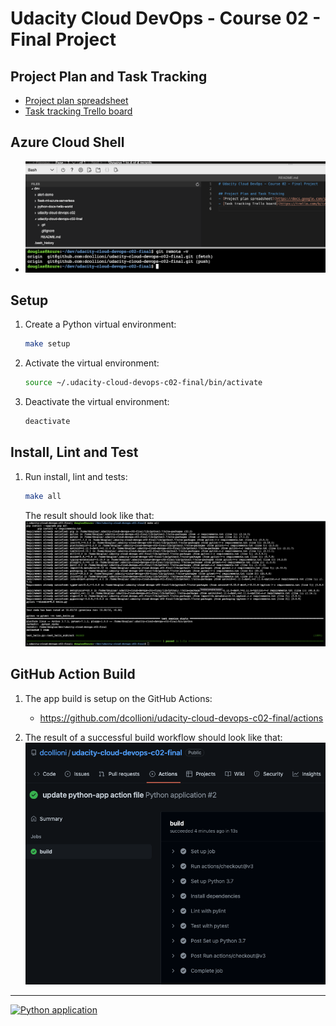 # Udacity Cloud DevOps - Course 02 - Final Project

## Project Plan and Task Tracking
- [Project plan spreadsheet](https://docs.google.com/spreadsheets/d/1p29UxxCbZ4jmfiDiYAPbk6N9hc05gtVK5Gno8hvmO3c)
- [Task tracking Trello board](https://trello.com/b/iziwVR8V/build-a-ci-cd-pipeline)

## Azure Cloud Shell
- ![GitHub project cloned on Azure Cloud Shell](screenshots/azure-cloud-shell-project-clone.png)

## Setup
1. Create a Python virtual environment:
    ```sh
    make setup
    ```

1. Activate the virtual environment:
    ```sh
    source ~/.udacity-cloud-devops-c02-final/bin/activate
    ```

1. Deactivate the virtual environment:
    ```sh
    deactivate
    ```

## Install, Lint and Test
1. Run install, lint and tests:
    ```sh
    make all
    ```

    The result should look like that:
    ![Azure Cloud Shell - Make All command result](screenshots/azure-cloud-shell-make-all.png)

## GitHub Action Build
1. The app build is setup on the GitHub Actions:
    - https://github.com/dcollioni/udacity-cloud-devops-c02-final/actions

1. The result of a successful build workflow should look like that:
    ![GitHub Actions - Build complete](screenshots/github-actions-build-complete.png)

---
[![Python application](https://github.com/dcollioni/udacity-cloud-devops-c02-final/actions/workflows/python-app.yml/badge.svg)](https://github.com/dcollioni/udacity-cloud-devops-c02-final/actions/workflows/python-app.yml)
